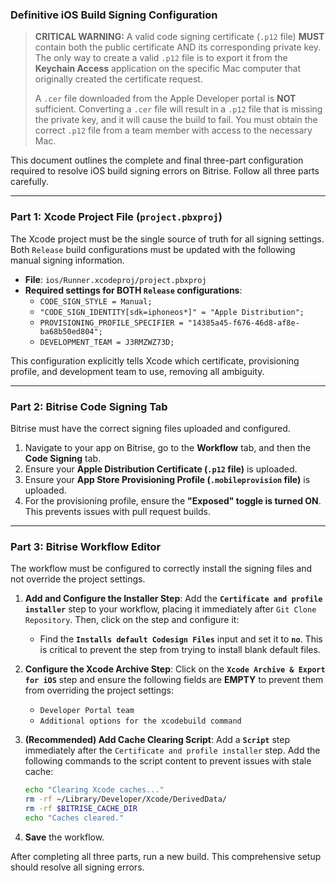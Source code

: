 ### Definitive iOS Build Signing Configuration

> **CRITICAL WARNING:** A valid code signing certificate (`.p12` file) **MUST** contain both the public certificate AND its corresponding private key. The only way to create a valid `.p12` file is to export it from the **Keychain Access** application on the specific Mac computer that originally created the certificate request. 
> 
> A `.cer` file downloaded from the Apple Developer portal is **NOT** sufficient. Converting a `.cer` file will result in a `.p12` file that is missing the private key, and it will cause the build to fail. You must obtain the correct `.p12` file from a team member with access to the necessary Mac.

This document outlines the complete and final three-part configuration required to resolve iOS build signing errors on Bitrise. Follow all three parts carefully.

---

### Part 1: Xcode Project File (`project.pbxproj`)

The Xcode project must be the single source of truth for all signing settings. Both `Release` build configurations must be updated with the following manual signing information.

-   **File**: `ios/Runner.xcodeproj/project.pbxproj`
-   **Required settings for BOTH `Release` configurations**:
    -   `CODE_SIGN_STYLE = Manual;`
    -   `"CODE_SIGN_IDENTITY[sdk=iphoneos*]" = "Apple Distribution";`
    -   `PROVISIONING_PROFILE_SPECIFIER = "14385a45-f676-46d8-af8e-ba68b50ed804";`
    -   `DEVELOPMENT_TEAM = J3RMZWZ73D;`

This configuration explicitly tells Xcode which certificate, provisioning profile, and development team to use, removing all ambiguity.

---

### Part 2: Bitrise Code Signing Tab

Bitrise must have the correct signing files uploaded and configured.

1.  Navigate to your app on Bitrise, go to the **Workflow** tab, and then the **Code Signing** tab.
2.  Ensure your **Apple Distribution Certificate (`.p12` file)** is uploaded.
3.  Ensure your **App Store Provisioning Profile (`.mobileprovision` file)** is uploaded.
4.  For the provisioning profile, ensure the **"Exposed" toggle is turned ON**. This prevents issues with pull request builds.

---

### Part 3: Bitrise Workflow Editor

The workflow must be configured to correctly install the signing files and not override the project settings.

1.  **Add and Configure the Installer Step**: Add the **`Certificate and profile installer`** step to your workflow, placing it immediately after `Git Clone Repository`. Then, click on the step and configure it:
    -   Find the **`Installs default Codesign Files`** input and set it to **`no`**. This is critical to prevent the step from trying to install blank default files.

2.  **Configure the Xcode Archive Step**: Click on the **`Xcode Archive & Export for iOS`** step and ensure the following fields are **EMPTY** to prevent them from overriding the project settings:
    -   `Developer Portal team`
    -   `Additional options for the xcodebuild command`

3.  **(Recommended) Add Cache Clearing Script**: Add a **`Script`** step immediately after the `Certificate and profile installer` step. Add the following commands to the script content to prevent issues with stale cache:

    ```bash
    echo "Clearing Xcode caches..."
    rm -rf ~/Library/Developer/Xcode/DerivedData/
    rm -rf $BITRISE_CACHE_DIR
    echo "Caches cleared."
    ```

4.  **Save** the workflow.

After completing all three parts, run a new build. This comprehensive setup should resolve all signing errors.
